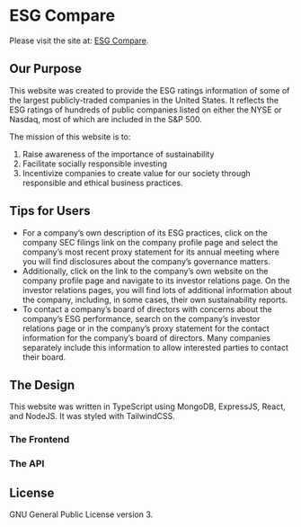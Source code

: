 # ESG Compare

Please visit the site at: [ESG Compare](https://esgcompare.org).

## Our Purpose 
This website was created to provide the ESG ratings information of some of the largest publicly-traded companies in the United States. It reflects the ESG ratings of hundreds of public companies listed on either the NYSE or Nasdaq, most of which are included in the S&P 500.

The mission of this website is to: 
1. Raise awareness of the importance of sustainability
2. Facilitate socially responsible investing
3. Incentivize companies to create value for our society through responsible and ethical business practices.


## Tips for Users
* For a company’s own description of its ESG practices, click on the company SEC filings link on the company profile page and select the company’s most recent proxy statement for its annual meeting where you will find disclosures about the company’s governance matters.
* Additionally, click on the link to the company’s own website on the company profile page and navigate to its investor relations page. On the investor relations pages, you will find lots of additional information about the company, including, in some cases, their own sustainability reports.
* To contact a company’s board of directors with concerns about the company’s ESG performance, search on the company’s investor relations page or in the company’s proxy statement for the contact information for the company’s board of directors. Many companies separately include this information to allow interested parties to contact their board.

## The Design
This website was written in TypeScript using MongoDB, ExpressJS, React, and NodeJS. It was styled with TailwindCSS.

### The Frontend

### The API

## License
GNU General Public License version 3.